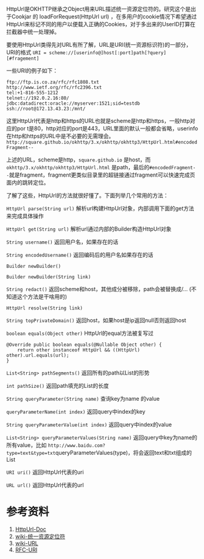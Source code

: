   HttpUrl是OKHTTP继承之Object用来URL描述统一资源定位符的。研究这个是出于Cookjar
的 loadForRequest(HttpUrl url) ，在多用户的cookie情况下希望通过HttpUrl来标记不同的用户以便载入正确的Cookies，对于多出来的UserID打算在拦截器中统一处理掉。

  要使用HttpUrl类得先对URL有所了解，URL是URI(统一资源标识符)的一部分，URI的格式
`URI = scheme://[userinfo@]host[:port]path[?query][#fragement]`

  一些URI的例子如下：
```
ftp://ftp.is.co.za/rfc/rfc1808.txt
http://www.ietf.org/rfc/rfc2396.txt
tel:+1-816-555-1212
telnet://192.0.2.16:80/
jdbc:datadirect:oracle://myserver:1521;sid=testdb
ssh://root@172.13.43.23:/mnt/
```
  
  这里HttpUrl代表是http和https的URL也就是scheme是http和https，一般http对应的por
t是80，http对应的port是443，URL里面的默认一般都会省略，userinfo在http和https的URL中是不必要的无需理会。
`http://square.github.io/okhttp/3.x/okhttp/okhttp3/HttpUrl.html#encodedFragment--`

上述的URL，scheme是http，`square.github.io` 是host，而 `okhttp/3.x/okhttp/okhttp3/HttpUrl.html` 是path，最后的`#encodedFragment--`就是fragment，fragment更类似目录里的超链接通过fragment可以快速完成页面内的跳转定位。

  了解了这些，HttpUrl的方法就很好懂了。下面列举几个常用的方法：

`HttpUrl parse(String url)`
解析url构建HttpUrl对象，内部调用下面的get方法来完成具体操作

`HttpUrl get(String url)`
解析url通过内部的Builder构造HttpUrl对象

`String username()`
返回用户名，如果存在的话

`String encodedUsername()`
返回编码后的用户名如果存在的话

`Builder newBuilder()`


`Builder newBuilder(String link)`

`String redact()`
返回scheme和host，其他成分被移除，path会被替换成/...
(不知道这个方法是干啥用的)

`HttpUrl resolve(String link)`


`String topPrivateDomain()`
返回host，如果host是ip返回null否则返回host

`boolean equals(Object other)`
HttpUrl的equal方法被复写过
```
@Override public boolean equals(@Nullable Object other) {
    return other instanceof HttpUrl && ((HttpUrl) other).url.equals(url);
}
```

`List<String> pathSegments()`
返回所有的path以List<String>的形势

`int pathSize()`
返回path填充的List<String>的长度

`String queryParameter(String name)`
查询key为name 的value

`queryParameterName(int index)`
返回query中index的key

`String queryParameterValue(int index)`
返回query中index的value

`List<String> queryParameterValues(String name)`
返回query中key为name的所有value，比如 `http://www.baidu.com?type=text&type=txt`queryParameterValues(type)，将会返回text和txt组成的List<String>

`URI uri()`
返回HttpUrl代表的uri

`URL url()`
返回HttpUrl代表的url


# 参考资料
1. [HttpUrl-Doc](http://square.github.io/okhttp/3.x/okhttp/okhttp3/HttpUrl.html)
2. [wiki-统一资源定位符](https://zh.wikipedia.org/wiki/统一资源定位符)
3. [wiki-URL](https://en.wikipedia.org/wiki/URL)
4. [RFC-URI](https://tools.ietf.org/html/rfc3986#section-1.1.1)